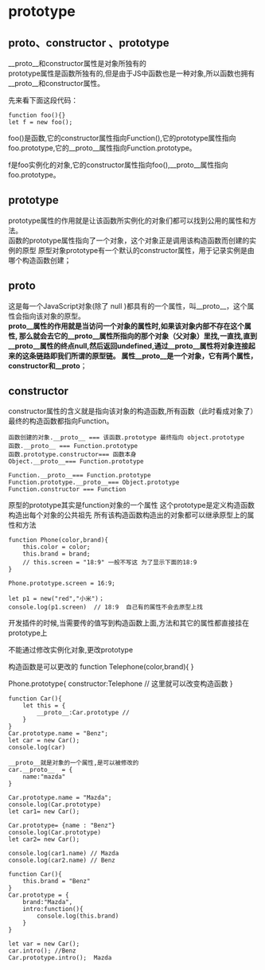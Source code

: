 # prototype
## __proto__、constructor 、prototype

__proto__和constructor属性是对象所独有的  
prototype属性是函数所独有的,但是由于JS中函数也是一种对象,所以函数也拥有__proto__和constructor属性。  

先来看下面这段代码：
```
function foo(){}
let f = new foo();
```

foo()是函数,它的constructor属性指向Function(),它的prototype属性指向foo.prototype,它的__proto__属性指向Function.prototype。   

f是foo实例化的对象,它的constructor属性指向foo(),__proto__属性指向foo.prototype。  

## prototype   
prototype属性的作用就是让该函数所实例化的对象们都可以找到公用的属性和方法。  
函数的prototype属性指向了一个对象，这个对象正是调用该构造函数而创建的实例的原型
原型对象prototype有一个默认的constructor属性，用于记录实例是由哪个构造函数创建；

## __proto__
这是每一个JavaScript对象(除了 null )都具有的一个属性，叫__proto__，这个属性会指向该对象的原型。  
__proto__属性的作用就是当访问一个对象的属性时,如果该对象内部不存在这个属性,
那么就会去它的__proto__属性所指向的那个对象（父对象）里找,一直找,直到__proto__属性的终点null,然后返回undefined,通过__proto__属性将对象连接起来的这条链路即我们所谓的原型链。
属性__proto__是一个对象，它有两个属性，constructor和__proto__；

## constructor
constructor属性的含义就是指向该对象的构造函数,所有函数（此时看成对象了）最终的构造函数都指向Function。
```
函数创建的对象.__proto__ === 该函数.prototype 最终指向 object.prototype
函数.__proto__ === Function.prototype  
函数.prototype.constructor=== 函数本身  
Object.__proto__=== Function.prototype  

Function.__proto__=== Function.prototype  
Function.prototype.__proto__=== Object.prototype  
Function.constructor === Function  
```

原型的prototype其实是function对象的一个属性
这个prototype是定义构造函数构造出每个对象的公共祖先
所有该构造函数构造出的对象都可以继承原型上的属性和方法

```
function Phone(color,brand){
    this.color = color;
    this.brand = brand;
    // this.screen = "18:9" 一般不写这 为了显示下面的18:9
}

Phone.prototype.screen = 16:9;

let p1 = new("red","小米")；
console.log(p1.screen)  // 18:9  自己有的属性不会去原型上找
```

开发插件的时候,当需要传的值写到构造函数上面,方法和其它的属性都直接挂在prototype上

不能通过修改实例化对象,更改prototype

构造函数是可以更改的
function Telephone(color,brand){ }

Phone.prototype{
    constructor:Telephone  // 这里就可以改变构造函数
}

```
function Car(){
    let this = {
        __proto__:Car.prototype // 
    }
}
Car.prototype.name = "Benz";
let car = new Car();
console.log(car)

__proto__就是对象的一个属性,是可以被修改的
car.__proto__  = {
    name:"mazda"
}
```

```
Car.prototype.name = "Mazda";
console.log(Car.prototype) 
let car1= new Car();

Car.prototype= {name : "Benz"}
console.log(Car.prototype)
let car2= new Car();

console.log(car1.name) // Mazda
console.log(car2.name) // Benz
```

```
function Car(){
    this.brand = "Benz"
}
Car.prototype = {
    brand:"Mazda",
    intro:function(){
        console.log(this.brand)
    }
}

let var = new Car();
car.intro(); //Benz
Car.prototype.intro();  Mazda

```
